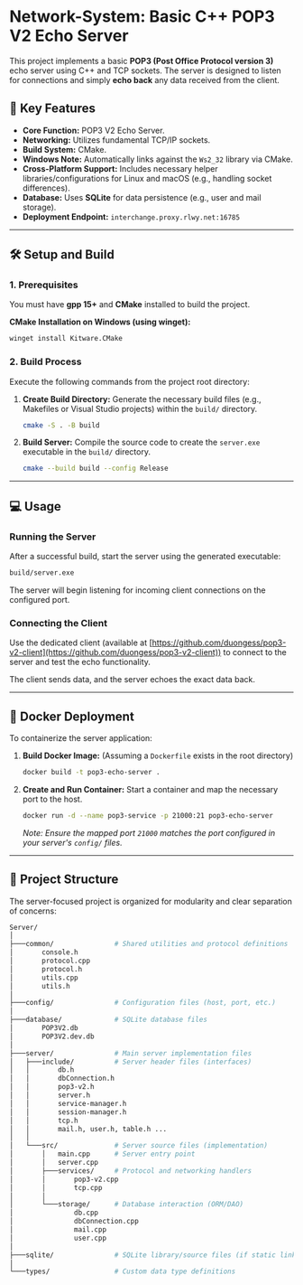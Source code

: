 # Network-System: Basic C++ POP3 V2 Echo Server

This project implements a basic **POP3 (Post Office Protocol version 3)** echo server using C++ and TCP sockets. The server is designed to listen for connections and simply **echo back** any data received from the client.

## 🚀 Key Features

  * **Core Function:** POP3 V2 Echo Server.
  * **Networking:** Utilizes fundamental TCP/IP sockets.
  * **Build System:** CMake.
  * **Windows Note:** Automatically links against the `Ws2_32` library via CMake.
  * **Cross-Platform Support:** Includes necessary helper libraries/configurations for Linux and macOS (e.g., handling socket differences).
  * **Database:** Uses **SQLite** for data persistence (e.g., user and mail storage).
  * **Deployment Endpoint:** `interchange.proxy.rlwy.net:16785`

-----

## 🛠️ Setup and Build

### 1\. Prerequisites

You must have **gpp 15+** and **CMake** installed to build the project.

**CMake Installation on Windows (using winget):**

```bash
winget install Kitware.CMake
```

### 2\. Build Process

Execute the following commands from the project root directory:

1.  **Create Build Directory:** Generate the necessary build files (e.g., Makefiles or Visual Studio projects) within the `build/` directory.
    ```bash
    cmake -S . -B build
    ```
2.  **Build Server:** Compile the source code to create the `server.exe` executable in the `build/` directory.
    ```bash
    cmake --build build --config Release
    ```

-----

## 💻 Usage

### Running the Server

After a successful build, start the server using the generated executable:

```bash
build/server.exe
```

The server will begin listening for incoming client connections on the configured port.

### Connecting the Client

Use the dedicated client (available at [https://github.com/duongess/pop3-v2-client](https://github.com/duongess/pop3-v2-client)) to connect to the server and test the echo functionality.

The client sends data, and the server echoes the exact data back.

-----

## 🐳 Docker Deployment

To containerize the server application:

1.  **Build Docker Image:** (Assuming a `Dockerfile` exists in the root directory)
    ```bash
    docker build -t pop3-echo-server .
    ```
2.  **Create and Run Container:** Start a container and map the necessary port to the host.
    ```bash
    docker run -d --name pop3-service -p 21000:21 pop3-echo-server
    ```
    *Note: Ensure the mapped port `21000` matches the port configured in your server's `config/` files.*

-----

## 📂 Project Structure

The server-focused project is organized for modularity and clear separation of concerns:

```bash
Server/
│
├───common/               # Shared utilities and protocol definitions
│       console.h
│       protocol.cpp
│       protocol.h
│       utils.cpp
│       utils.h
│
├───config/               # Configuration files (host, port, etc.)
│
├───database/             # SQLite database files
│       POP3V2.db
│       POP3V2.dev.db
│
├───server/               # Main server implementation files
│   ├───include/          # Server header files (interfaces)
│   │       db.h
│   │       dbConnection.h
│   │       pop3-v2.h
│   │       server.h
│   │       service-manager.h
│   │       session-manager.h
│   │       tcp.h
│   │       mail.h, user.h, table.h ...
│   │
│   └───src/              # Server source files (implementation)
│       │   main.cpp      # Server entry point
│       │   server.cpp
│       ├───services/     # Protocol and networking handlers
│       │       pop3-v2.cpp
│       │       tcp.cpp
│       │
│       └───storage/      # Database interaction (ORM/DAO)
│               db.cpp
│               dbConnection.cpp
│               mail.cpp
│               user.cpp
│
├───sqlite/               # SQLite library/source files (if static linking)
│
└───types/                # Custom data type definitions
```